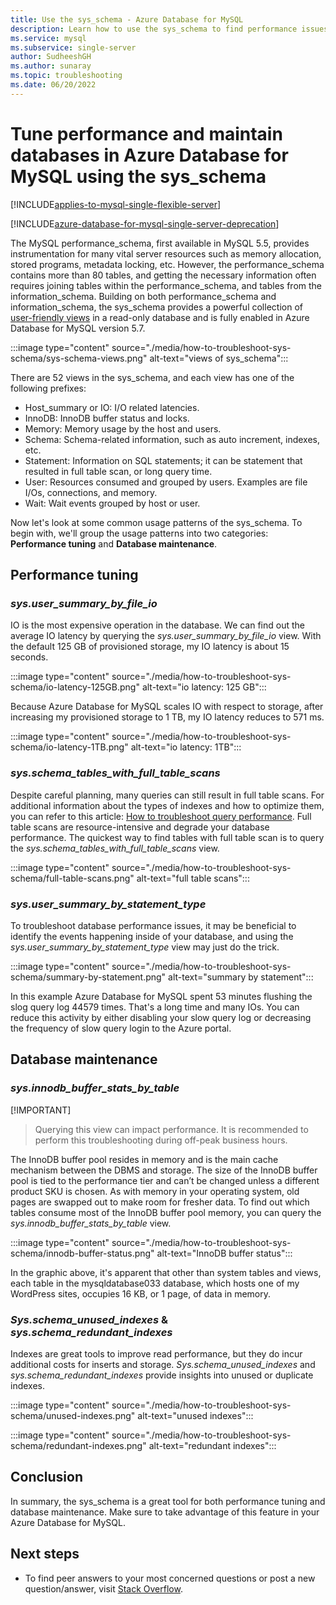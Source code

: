 ```yaml
---
title: Use the sys_schema - Azure Database for MySQL
description: Learn how to use the sys_schema to find performance issues and maintain databases in Azure Database for MySQL.
ms.service: mysql
ms.subservice: single-server
author: SudheeshGH
ms.author: sunaray
ms.topic: troubleshooting
ms.date: 06/20/2022
---
```


# Tune performance and maintain databases in Azure Database for MySQL using the sys_schema

[!INCLUDE[applies-to-mysql-single-flexible-server](../includes/applies-to-mysql-single-flexible-server.md)]

[!INCLUDE[azure-database-for-mysql-single-server-deprecation](../includes/azure-database-for-mysql-single-server-deprecation.md)]

The MySQL performance_schema, first available in MySQL 5.5, provides instrumentation for many vital server resources such as memory allocation, stored programs, metadata locking, etc. However, the performance_schema contains more than 80 tables, and getting the necessary information often requires joining tables within the performance_schema, and tables from the information_schema. Building on both performance_schema and information_schema, the sys_schema provides a powerful collection of [user-friendly views](https://dev.mysql.com/doc/refman/5.7/en/sys-schema-views.html) in a read-only database and is fully enabled in Azure Database for MySQL version 5.7.

:::image type="content" source="./media/how-to-troubleshoot-sys-schema/sys-schema-views.png" alt-text="views of sys_schema":::

There are 52 views in the sys_schema, and each view has one of the following prefixes:

- Host_summary or IO: I/O related latencies.
- InnoDB: InnoDB buffer status and locks.
- Memory: Memory usage by the host and users.
- Schema: Schema-related information, such as auto increment, indexes, etc.
- Statement: Information on SQL statements; it can be statement that resulted in full table scan, or long query time.
- User: Resources consumed and grouped by users. Examples are file I/Os, connections, and memory.
- Wait: Wait events grouped by host or user.

Now let's look at some common usage patterns of the sys_schema. To begin with, we'll group the usage patterns into two categories: **Performance tuning** and **Database maintenance**.

## Performance tuning

### *sys.user_summary_by_file_io*

IO is the most expensive operation in the database. We can find out the average IO latency by querying the *sys.user_summary_by_file_io* view. With the default 125 GB of provisioned storage, my IO latency is about 15 seconds.

:::image type="content" source="./media/how-to-troubleshoot-sys-schema/io-latency-125GB.png" alt-text="io latency: 125 GB":::

Because Azure Database for MySQL scales IO with respect to storage, after increasing my provisioned storage to 1 TB, my IO latency reduces to 571 ms.

:::image type="content" source="./media/how-to-troubleshoot-sys-schema/io-latency-1TB.png" alt-text="io latency: 1TB":::

### *sys.schema_tables_with_full_table_scans*

Despite careful planning, many queries can still result in full table scans. For additional information about the types of indexes and how to optimize them, you can refer to this article: [How to troubleshoot query performance](./how-to-troubleshoot-query-performance.md). Full table scans are resource-intensive and degrade your database performance. The quickest way to find tables with full table scan is to query the *sys.schema_tables_with_full_table_scans* view.

:::image type="content" source="./media/how-to-troubleshoot-sys-schema/full-table-scans.png" alt-text="full table scans":::

### *sys.user_summary_by_statement_type*

To troubleshoot database performance issues, it may be beneficial to identify the events happening inside of your database, and using the *sys.user_summary_by_statement_type* view may just do the trick.

:::image type="content" source="./media/how-to-troubleshoot-sys-schema/summary-by-statement.png" alt-text="summary by statement":::

In this example Azure Database for MySQL spent 53 minutes flushing the slog query log 44579 times. That's a long time and many IOs. You can reduce this activity by either disabling your slow query log or decreasing the frequency of slow query login to the Azure portal.

## Database maintenance

### *sys.innodb_buffer_stats_by_table*

[!IMPORTANT]
> Querying this view can impact performance. It is recommended to perform this troubleshooting during off-peak business hours.

The InnoDB buffer pool resides in memory and is the main cache mechanism between the DBMS and storage. The size of the InnoDB buffer pool is tied to the performance tier and can’t be changed unless a different product SKU is chosen. As with memory in your operating system, old pages are swapped out to make room for fresher data. To find out which tables consume most of the InnoDB buffer pool memory, you can query the *sys.innodb_buffer_stats_by_table* view.

:::image type="content" source="./media/how-to-troubleshoot-sys-schema/innodb-buffer-status.png" alt-text="InnoDB buffer status":::

In the graphic above, it's apparent that other than system tables and views, each table in the mysqldatabase033 database, which hosts one of my WordPress sites, occupies 16 KB, or 1 page, of data in memory.

### *Sys.schema_unused_indexes* & *sys.schema_redundant_indexes*

Indexes are great tools to improve read performance, but they do incur additional costs for inserts and storage. *Sys.schema_unused_indexes* and *sys.schema_redundant_indexes* provide insights into unused or duplicate indexes.

:::image type="content" source="./media/how-to-troubleshoot-sys-schema/unused-indexes.png" alt-text="unused indexes":::

:::image type="content" source="./media/how-to-troubleshoot-sys-schema/redundant-indexes.png" alt-text="redundant indexes":::

## Conclusion

In summary, the sys_schema is a great tool for both performance tuning and database maintenance. Make sure to take advantage of this feature in your Azure Database for MySQL. 

## Next steps

- To find peer answers to your most concerned questions or post a new question/answer, visit [Stack Overflow](https://stackoverflow.com/questions/tagged/azure-database-mysql).
